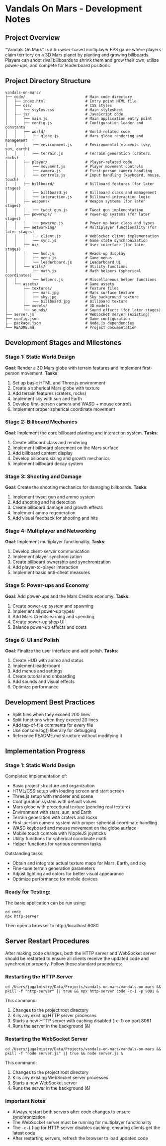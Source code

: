 # Vandals On Mars - Development Notes

## Project Overview
"Vandals On Mars" is a browser-based multiplayer FPS game where players claim territory on a 3D Mars planet by planting and growing billboards. Players can shoot rival billboards to shrink them and grow their own, utilize power-ups, and compete for leaderboard positions.

## Project Directory Structure

```
vandals-on-mars/
├── code/                           # Main code directory
│   ├── index.html                  # Entry point HTML file
│   ├── css/                        # CSS styles
│   │   └── styles.css              # Main stylesheet
│   ├── js/                         # JavaScript code
│   │   ├── main.js                 # Main application entry point
│   │   ├── config.js               # Configuration loader and constants
│   │   ├── world/                  # World-related code
│   │   │   ├── globe.js            # Mars globe rendering and management
│   │   │   ├── environment.js      # Environmental elements (sky, sun, earth)
│   │   │   └── terrain.js          # Terrain generation (craters, rocks)
│   │   ├── player/                 # Player-related code
│   │   │   ├── movement.js         # Player movement controls
│   │   │   ├── camera.js           # First-person camera handling
│   │   │   └── controls.js         # Input handling (keyboard, mouse, touch)
│   │   ├── billboard/              # Billboard features (for later stages)
│   │   │   ├── billboard.js        # Billboard class and management
│   │   │   └── interaction.js      # Billboard interaction logic
│   │   ├── weapons/                # Weapon systems (for later stages)
│   │   │   └── tweet-gun.js        # Tweet gun implementation
│   │   ├── powerups/               # Power-up systems (for later stages)
│   │   │   └── powerup.js          # Power-up base class and types
│   │   ├── networking/             # Multiplayer functionality (for later stages)
│   │   │   ├── client.js           # WebSocket client implementation
│   │   │   └── sync.js             # Game state synchronization
│   │   ├── ui/                     # User interface (for later stages)
│   │   │   ├── hud.js              # Heads-up display
│   │   │   ├── menu.js             # Game menus
│   │   │   └── leaderboard.js      # Leaderboard UI
│   │   └── utils/                  # Utility functions
│   │       ├── math.js             # Math helpers (spherical coordinates)
│   │       └── helpers.js          # Miscellaneous helper functions
│   └── assets/                     # Game assets
│       ├── textures/               # Texture files
│       │   ├── mars.jpg            # Mars surface texture
│       │   ├── sky.jpg             # Sky background texture
│       │   └── billboard.jpg       # Billboard texture
│       ├── models/                 # 3D models
│       └── sounds/                 # Sound effects (for later stages)
├── server.js                       # WebSocket server (existing)
├── config.json                     # Game configuration
├── package.json                    # Node.js dependencies
└── README.md                       # Project documentation
```

## Development Stages and Milestones

### Stage 1: Static World Design
**Goal**: Render a 3D Mars globe with terrain features and implement first-person movement.
**Tasks**:
1. Set up basic HTML and Three.js environment
2. Create a spherical Mars globe with texture
3. Add terrain features (craters, rocks)
4. Implement sky with sun and Earth
5. Develop first-person camera and WASD + mouse controls
6. Implement proper spherical coordinate movement

### Stage 2: Billboard Mechanics
**Goal**: Implement the core billboard planting and interaction system.
**Tasks**:
1. Create billboard class and rendering
2. Implement billboard placement on the Mars surface
3. Add billboard content display
4. Develop billboard sizing and growth mechanics
5. Implement billboard decay system

### Stage 3: Shooting and Damage
**Goal**: Create the shooting mechanics for damaging billboards.
**Tasks**:
1. Implement tweet gun and ammo system
2. Add shooting and hit detection
3. Create billboard damage and growth effects
4. Implement ammo regeneration
5. Add visual feedback for shooting and hits

### Stage 4: Multiplayer and Networking
**Goal**: Implement multiplayer functionality.
**Tasks**:
1. Develop client-server communication
2. Implement player synchronization
3. Create billboard ownership and synchronization
4. Add player-to-player interaction
5. Implement basic anti-cheat measures

### Stage 5: Power-ups and Economy
**Goal**: Add power-ups and the Mars Credits economy.
**Tasks**:
1. Create power-up system and spawning
2. Implement all power-up types
3. Add Mars Credits earning and spending
4. Create power-up shop UI
5. Balance power-up effects and costs

### Stage 6: UI and Polish
**Goal**: Finalize the user interface and add polish.
**Tasks**:
1. Create HUD with ammo and status
2. Implement leaderboard
3. Add menus and settings
4. Create tutorial and onboarding
5. Add sounds and visual effects
6. Optimize performance

## Development Best Practices
- Split files when they exceed 200 lines
- Split functions when they exceed 20 lines
- Add top-of-file comments for every file
- Use console.log() liberally for debugging
- Reference README.md structure without modifying it

## Implementation Progress

### Stage 1: Static World Design
Completed implementation of:
- Basic project structure and organization
- HTML/CSS setup with loading screen and start screen
- Three.js setup with renderer and scene
- Configuration system with default values
- Mars globe with procedural texture (pending real texture)
- Environment with stars, sun, and Earth
- Terrain generation with craters and rocks
- First-person camera system with proper spherical coordinate handling
- WASD keyboard and mouse movement on the globe surface
- Mobile touch controls with NippleJS joysticks
- Utility functions for spherical coordinate math
- Helper functions for various common tasks

Outstanding tasks:
- Obtain and integrate actual texture maps for Mars, Earth, and sky
- Fine-tune terrain generation parameters
- Adjust lighting and colors for better visual appearance
- Optimize performance for mobile devices

### Ready for Testing:
The basic application can be run using:
```
cd code
npx http-server
```
Then open a browser to http://localhost:8080 

## Server Restart Procedures

After making code changes, both the HTTP server and WebSocket server should be restarted to ensure all clients receive the updated code and synchronize properly. Follow these standard procedures:

### Restarting the HTTP Server
```
cd /Users/jugalmistry/Data/Projects/vandals-on-mars/vandals-on-mars && pkill -f "http-server" || true && npx http-server code -c-1 -p 8081 &
```

This command:
1. Changes to the project root directory
2. Kills any existing HTTP server processes
3. Starts a new HTTP server with caching disabled (-c-1) on port 8081
4. Runs the server in the background (&)

### Restarting the WebSocket Server
```
cd /Users/jugalmistry/Data/Projects/vandals-on-mars/vandals-on-mars && pkill -f "node server.js" || true && node server.js &
```

This command:
1. Changes to the project root directory
2. Kills any existing WebSocket server processes
3. Starts a new WebSocket server
4. Runs the server in the background (&)

### Important Notes
- Always restart both servers after code changes to ensure synchronization
- The WebSocket server must be running for multiplayer functionality
- The `-c-1` flag for HTTP server disables caching, ensuring clients get the latest code
- After restarting servers, refresh the browser to load updated code 
